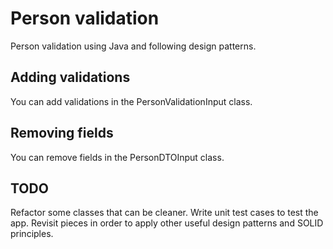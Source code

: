 # Person validation

Person validation using Java and following design patterns.

## Adding validations

You can add validations in the PersonValidationInput class.

## Removing fields

You can remove fields in the PersonDTOInput class.

## TODO

Refactor some classes that can be cleaner.
Write unit test cases to test the app.
Revisit pieces in order to apply other useful design patterns and SOLID principles.